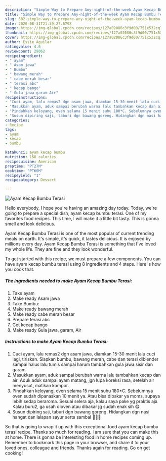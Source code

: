 ```yaml
---
description: "Simple Way to Prepare Any-night-of-the-week Ayam Kecap Bumbu Terasi"
title: "Simple Way to Prepare Any-night-of-the-week Ayam Kecap Bumbu Terasi"
slug: 582-simple-way-to-prepare-any-night-of-the-week-ayam-kecap-bumbu-terasi
date: 2020-08-31T21:39:27.679Z
image: https://img-global.cpcdn.com/recipes/127a02086c3f9d00/751x532cq70/ayam-kecap-bumbu-terasi-foto-resep-utama.jpg
thumbnail: https://img-global.cpcdn.com/recipes/127a02086c3f9d00/751x532cq70/ayam-kecap-bumbu-terasi-foto-resep-utama.jpg
cover: https://img-global.cpcdn.com/recipes/127a02086c3f9d00/751x532cq70/ayam-kecap-bumbu-terasi-foto-resep-utama.jpg
author: Essie Aguilar
ratingvalue: 4.6
reviewcount: 29062
recipeingredient:
- " ayam"
- " Asam jawa"
- " Bumbu"
- " bawang merah"
- " cabe merah besar"
- " terasi abc"
- " kecap bango"
- " Gula jawa garam Air"
recipeinstructions:
- "Cuci ayam, lalu remas2 dgn asam jawa, diamkan 15-30 menit lalu cuci lagi, tiriskan. Siapkan bumbu, bawang merah, cabe dan terasi diblender sampai halus lalu tumis sampai harum tambahkan gula jawa sisir dan garam"
- "Masukkan ayam, aduk sampai berubah warna lalu tambahkan kecap dan air. Aduk aduk sampai ayam matang, jgn lupa koreksi rasa, setelah air menyusut, matikan kompor."
- "Pindahkan keloyang, oven selama 15 menit suhu 180*C. Sebelumnya oven sudah dipanaskan 10 menit ya. Atau bisa dibakar ya moms, supaya lebih sedap beraroma. Sesuai selera aja, kalau saya pake yg praktis aja. Kalau buru2, ga usah dioven atau dibakar jg sudah enak sih 😋"
- "Susun dipiring saji, taburi dgn bawang goreng. Hidangkan dgn nasi hangat dan lalapan sayur serta sambal 👍🏻😋"
categories:
- Recipe
tags:
- ayam
- kecap
- bumbu

katakunci: ayam kecap bumbu 
nutrition: 158 calories
recipecuisine: American
preptime: "PT27M"
cooktime: "PT60M"
recipeyield: "1"
recipecategory: Dessert

---
```



![Ayam Kecap Bumbu Terasi](https://img-global.cpcdn.com/recipes/127a02086c3f9d00/751x532cq70/ayam-kecap-bumbu-terasi-foto-resep-utama.jpg)

Hello everybody, I hope you're having an amazing day today. Today, we're going to prepare a special dish, ayam kecap bumbu terasi. One of my favorites food recipes. This time, I will make it a little bit tasty. This is gonna smell and look delicious.



Ayam Kecap Bumbu Terasi is one of the most popular of current trending meals on earth. It's simple, it's quick, it tastes delicious. It is enjoyed by millions every day. Ayam Kecap Bumbu Terasi is something that I've loved my whole life. They are fine and they look wonderful.


To get started with this recipe, we must prepare a few components. You can have ayam kecap bumbu terasi using 8 ingredients and 4 steps. Here is how you cook that.

<!--inarticleads1-->

##### The ingredients needed to make Ayam Kecap Bumbu Terasi:

1. Take  ayam
1. Make ready  Asam jawa
1. Take  Bumbu:
1. Make ready  bawang merah
1. Make ready  cabe merah besar
1. Prepare  terasi abc
1. Get  kecap bango
1. Make ready  Gula jawa, garam, Air




<!--inarticleads2-->

##### Instructions to make Ayam Kecap Bumbu Terasi:

1. Cuci ayam, lalu remas2 dgn asam jawa, diamkan 15-30 menit lalu cuci lagi, tiriskan. Siapkan bumbu, bawang merah, cabe dan terasi diblender sampai halus lalu tumis sampai harum tambahkan gula jawa sisir dan garam
1. Masukkan ayam, aduk sampai berubah warna lalu tambahkan kecap dan air. Aduk aduk sampai ayam matang, jgn lupa koreksi rasa, setelah air menyusut, matikan kompor.
1. Pindahkan keloyang, oven selama 15 menit suhu 180*C. Sebelumnya oven sudah dipanaskan 10 menit ya. Atau bisa dibakar ya moms, supaya lebih sedap beraroma. Sesuai selera aja, kalau saya pake yg praktis aja. Kalau buru2, ga usah dioven atau dibakar jg sudah enak sih 😋
1. Susun dipiring saji, taburi dgn bawang goreng. Hidangkan dgn nasi hangat dan lalapan sayur serta sambal 👍🏻😋




So that is going to wrap it up with this exceptional food ayam kecap bumbu terasi recipe. Thanks so much for reading. I am sure that you can make this at home. There is gonna be interesting food in home recipes coming up. Remember to bookmark this page in your browser, and share it to your loved ones, colleague and friends. Thanks again for reading. Go on get cooking!
